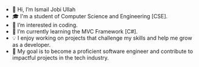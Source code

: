 - 👋 Hi, I’m Ismail Jobi Ullah
- 🎓 I'm a student of Computer Science and Engineering [CSE].
- 👀 I’m interested in coding.
- 🌱 I’m currently learning the MVC Framework [C#].
- 💡 I enjoy working on projects that challenge my skills and help me grow as a developer.
- 🎯 My goal is to become a proficient software engineer and contribute to impactful projects in the tech industry.


<!---
ismailjobi/ismailjobi is a ✨ special ✨ repository because its `README.md` (this file) appears on your GitHub profile.
You can click the Preview link to take a look at your changes.
--->
